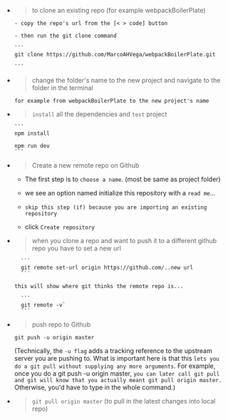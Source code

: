 - > to clone an existing repo (for example webpackBoilerPlate)

      - copy the repo's url from the [< > code] button

      - then run the git clone command

      ```
      git clone https://github.com/MarcoAHVega/webpackBoilerPlate.git

      ```

- > change the folder's name to the new project and navigate to the folder in the terminal

      for example from webpackBoilerPlate to the new project's name

- > `install` all the dependencies and `test` project

      ```
      npm install

      npm run dev
      ```

- > Create a new remote repo on Github

  - The first step is to `choose a name`. (most be same as project folder)

  - we see an option named initialize this repository with a `read me`...

  - `skip this step (if) because you are importing an existing repository`

  - click `Create repository`

- > when you clone a repo and want to push it to a different github repo you have to set a new url

        ```
        git remote set-url origin https://github.com/..new url
        ```

      this will show where git thinks the remote repo is...

        ```
        git remote -v`
        ```

- > push repo to Github

  ```
  git push -u origin master
  ```

  (Technically, the `-u flag` adds a tracking reference to the upstream server you are pushing to.
  What is important here is that this `lets you do a git pull without supplying any more arguments`. For example, once you do a git push -u origin master, `you can later call git pull and git will know that you actually meant git pull origin master.` Otherwise, you'd have to type in the whole command.)

- > `git pull origin master` (to pull in the latest changes into local repo)
